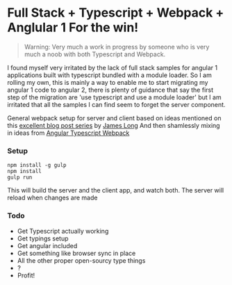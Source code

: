 # Full Stack + Typescript + Webpack + Anglular 1 For the win!

> Warning: Very much a work in progress by someone who is very much a noob with both Typescript and Webpack.

I found myself very irritated by the lack of full stack samples for angular 1 applications built with typescript bundled with a module loader.  So I am rolling my own, this is mainly a way to enable me to start migrating my angular 1 code to angular 2, there is plenty of guidance that say the first step of the migration are 'use typescript and use a module loader' but I am irritated that all the samples I can find seem to forget the server component.

General webpack setup for server and client based on ideas mentioned on this [excellent blog post series](http://jlongster.com/Backend-Apps-with-Webpack--Part-I) by [James Long](https://github.com/jlongster)
And then shamlessly mixing in ideas from [Angular Typescript Webpack](https://github.com/brechtbilliet/angular-typescript-webpack)

### Setup

```
npm install -g gulp
npm install
gulp run
```
This will build the server and the client app, and watch both.  The server will reload when changes are made

### Todo
* Get Typescript actually working
* Get typings setup
* Get angular included
* Get something like browser sync in place
* All the other proper open-sourcy type things
* ?
* Profit!